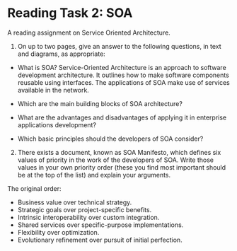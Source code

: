 # Reading Task 2: SOA
A reading assignment on Service Oriented Architecture.

1. On up to two pages, give an answer to the following questions, in text and diagrams, as appropriate:
* What is SOA?
Service-Oriented Architecture is an approach to software development architecture. It outlines how to make software components reusable using interfaces. The applications of SOA make use of services available in the network.
* Which are the main building blocks of SOA architecture?

* What are the advantages and disadvantages of applying it in enterprise applications development?

* Which basic principles should the developers of SOA consider?


2. There exists a document, known as SOA Manifesto, which defines six values of priority in the work of the developers of SOA. Write those values in your own priority order (these you find most important should be at the top of the list) and explain your arguments.

The original order:
* Business value over technical strategy.
* Strategic goals over project-specific benefits.
* Intrinsic interoperability over custom integration.
* Shared services over specific-purpose implementations.
* Flexibility over optimization.
* Evolutionary refinement over pursuit of initial perfection.